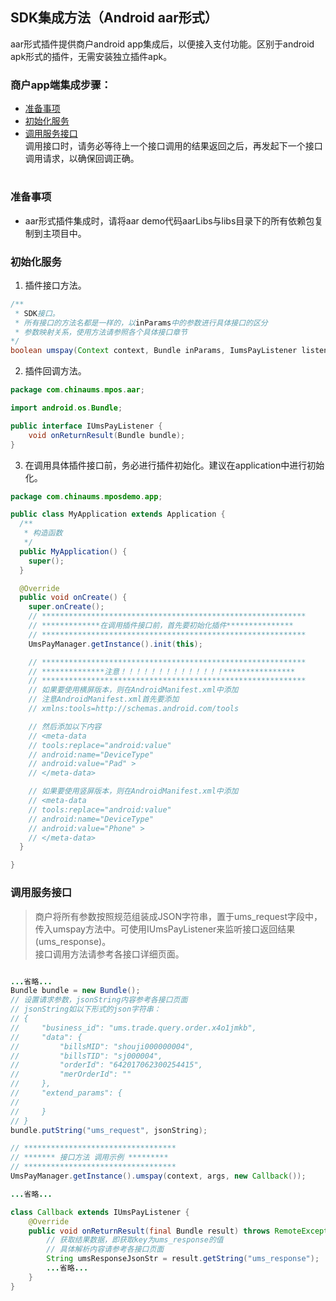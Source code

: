 ## SDK集成方法（Android aar形式）
aar形式插件提供商户android app集成后，以便接入支付功能。区别于android apk形式的插件，无需安装独立插件apk。  
### 商户app端集成步骤：  
  - [准备事项](#准备事项)
  - [初始化服务](#初始化服务)  
  - [调用服务接口](#调用服务接口)  
  调用接口时，请务必等待上一个接口调用的结果返回之后，再发起下一个接口调用请求，以确保回调正确。  
<h1/>

### 准备事项
- aar形式插件集成时，请将aar demo代码aarLibs与libs目录下的所有依赖包复制到主项目中。

### 初始化服务  
1. 插件接口方法。  

```java
/**
 * SDK接口。
 * 所有接口的方法名都是一样的，以inParams中的参数进行具体接口的区分
 * 参数映射关系，使用方法请参照各个具体接口章节
*/
boolean umspay(Context context, Bundle inParams, IumsPayListener listener);
```

2. 插件回调方法。

```java
package com.chinaums.mpos.aar;

import android.os.Bundle;

public interface IUmsPayListener {
    void onReturnResult(Bundle bundle);
}
```

3. 在调用具体插件接口前，务必进行插件初始化。建议在application中进行初始化。
```java
package com.chinaums.mposdemo.app;

public class MyApplication extends Application {
  /**
   * 构造函数
   */
  public MyApplication() {
    super();
  }

  @Override
  public void onCreate() {
    super.onCreate();
    // ***********************************************************
    // *************在调用插件接口前，首先要初始化插件***************
    // ***********************************************************
    UmsPayManager.getInstance().init(this);

    // ***********************************************************
    // **************注意！！！！！！！！！！！！！！****************
    // ***********************************************************
    // 如果要使用横屏版本，则在AndroidManifest.xml中添加
    // 注意AndroidManifest.xml首先要添加
    // xmlns:tools=http://schemas.android.com/tools

    // 然后添加以下内容
    // <meta-data
    // tools:replace="android:value"
    // android:name="DeviceType"
    // android:value="Pad" >
    // </meta-data>

    // 如果要使用竖屏版本，则在AndroidManifest.xml中添加
    // <meta-data
    // tools:replace="android:value"
    // android:name="DeviceType"
    // android:value="Phone" >
    // </meta-data>      
  }

}
```

### 调用服务接口
> 商户将所有参数按照规范组装成JSON字符串，置于ums_request字段中，  
> 传入umspay方法中。可使用IUmsPayListener来监听接口返回结果(ums_response)。  
> 接口调用方法请参考各接口详细页面。

```java

...省略...
Bundle bundle = new Bundle();
// 设置请求参数，jsonString内容参考各接口页面
// jsonString如以下形式的json字符串：
// {
//     "business_id": "ums.trade.query.order.x4o1jmkb",
//     "data": {
//         "billsMID": "shouji000000004",
//         "billsTID": "sj000004",
//         "orderId": "642017062300254415",
//         "merOrderId": ""
//     },
//     "extend_params": {
// 
//     }
// }
bundle.putString("ums_request", jsonString);

// **********************************
// ******* 接口方法 调用示例 *********
// **********************************
UmsPayManager.getInstance().umspay(context, args, new Callback());

...省略...

class Callback extends IUmsPayListener {
    @Override
    public void onReturnResult(final Bundle result) throws RemoteException {
        // 获取结果数据，即获取key为ums_response的值
        // 具体解析内容请参考各接口页面
        String umsResponseJsonStr = result.getString("ums_response");
        ...省略...
    }
}
```
